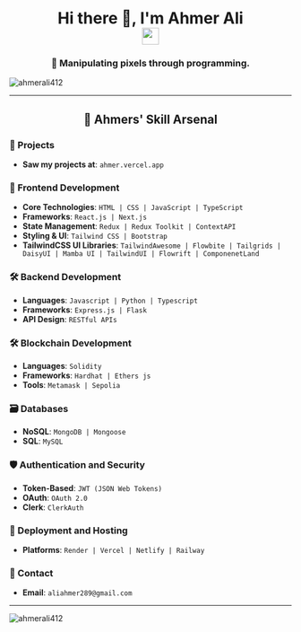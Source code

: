 <h1 align="center">
  Hi there 👋, I'm Ahmer Ali
  <br>
  <img src="https://raw.githubusercontent.com/ahmerali412/ahmerali412/main/assets/wave.gif" width="30px">
</h1>

<h3 align="center">🎨 Manipulating pixels through programming.</h3>

<p align="left"> <img src="https://komarev.com/ghpvc/?username=ahmerali412&label=Profile%20views&color=0e75b6&style=flat" alt="ahmerali412" /> </p>

---

<h2 align="center">🚀 Ahmers' Skill Arsenal</h2>

### 🚀 Projects
- **Saw my projects at**: `ahmer.vercel.app`

### 🎨 Frontend Development
- **Core Technologies**: `HTML | CSS | JavaScript | TypeScript`
- **Frameworks**: `React.js | Next.js`
- **State Management**: `Redux | Redux Toolkit | ContextAPI`
- **Styling & UI**: `Tailwind CSS | Bootstrap`
- **TailwindCSS UI Libraries**: `TailwindAwesome | Flowbite | Tailgrids | DaisyUI | Mamba UI | TailwindUI | Flowrift | ComponenetLand`

### 🛠 Backend Development
- **Languages**: `Javascript | Python | Typescript`
- **Frameworks**: `Express.js | Flask`
- **API Design**: `RESTful APIs`

### 🛠 Blockchain Development
- **Languages**: `Solidity`
- **Frameworks**: `Hardhat | Ethers js`
- **Tools**: `Metamask | Sepolia`

### 🗃 Databases
- **NoSQL**: `MongoDB | Mongoose`
- **SQL**: `MySQL`

### 🛡 Authentication and Security
- **Token-Based**: `JWT (JSON Web Tokens)`
- **OAuth**: `OAuth 2.0`
- **Clerk**: `ClerkAuth`

### 🚀 Deployment and Hosting
- **Platforms**: `Render | Vercel | Netlify | Railway`

### 🚀 Contact
- **Email**: `aliahmer289@gmail.com`
---

<p align="left">
  <img src="https://github-readme-streak-stats.herokuapp.com/?user=ahmerali412&" alt="ahmerali412" />
</p>
